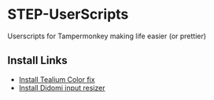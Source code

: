 # STEP-UserScripts
Userscripts for Tampermonkey making life easier (or prettier)


## Install Links

- [Install Tealium Color fix](https://raw.githubusercontent.com/prikx/STEP-UserScripts/main/Tealium_color_correction.user.js)
- [Install Didomi input resizer](https://raw.githubusercontent.com/prikx/STEP-UserScripts/main/Didomi_input_resizer.user.js)